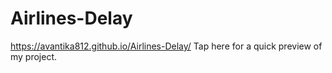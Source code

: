 # Airlines-Delay
https://avantika812.github.io/Airlines-Delay/ Tap here for a quick preview of my project.
